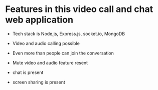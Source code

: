 # Features in this video call and chat web application

 - Tech stack is  Node,js, Express.js, socket.io, MongoDB

 - Video and audio calling possible
 - Even more than people can join the conversation
 - Mute video and audio feature resent
 - chat is present
 - screen sharing is present